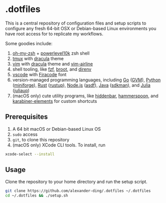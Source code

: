 # .dotfiles

This is a central repository of configuration files and setup scripts to configure any fresh 64-bit OSX or Debian-based Linux environments you have root access for to replicate my workflows.

Some goodies include:

1. [oh-my-zsh](https://ohmyz.sh/) + [powerlevel10k](https://github.com/romkatv/powerlevel10k) zsh shell
1. [tmux](https://github.com/tmux/tmux/wiki) with [dracula](https://draculatheme.com/tmux) theme
1. [vim](https://www.vim.org/) with [dracula](https://draculatheme.com/vim) theme and [vim-airline](https://github.com/vim-airline/vim-airline)
1. shell tooling, like [fzf](https://github.com/junegunn/fzf), [broot](https://dystroy.org/broot/), and [direnv](https://direnv.net/)
1. [vscode](https://code.visualstudio.com/) with [Firacode](https://github.com/tonsky/FiraCode) font
1. version-managed programming languages, including [Go](https://go.dev/) ([GVM](https://github.com/moovweb/gvm)), [Python](https://www.python.org/) ([miniforge](https://github.com/conda-forge/miniforge)), [Rust](https://www.rust-lang.org/) ([rustup](https://github.com/rust-lang/rustup)), [Node.js](https://nodejs.org/en/) ([asdf](https://asdf-vm.com/)), [Java](https://www.java.com/) ([sdkman](https://sdkman.io/)), and [Julia](https://julialang.org/) ([juliaup](https://github.com/JuliaLang/juliaup))
1. (macOS only) cute utility programs, like [hiddenbar](https://apps.apple.com/us/app/hidden-bar/), [hammerspoon](https://www.hammerspoon.org/), and [karabiner-elements](https://karabiner-elements.pqrs.org/) for custom shortcuts

## Prerequisites

1. A 64 bit macOS or Debian-based Linux OS
1. `sudo` access
1. `git`, to clone this repository
1. (macOS only) XCode CLI tools. To install, run

```bash
xcode-select --install
```

## Usage

Clone the repository to your home directory and run the setup script.

```bash
git clone https://github.com/alexander-ding/.dotfiles ~/.dotfiles
cd ~/.dotfiles && ./setup.sh
```

